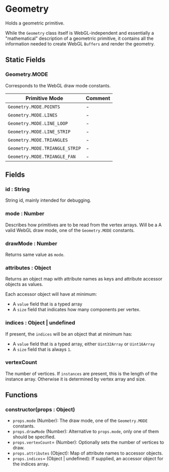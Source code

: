 # Geometry

Holds a geometric primitive.

While the `Geometry` class itself is WebGL-independent and essentially a "mathematical" description of a geometrric primitive, it contains all the information needed to create WebGL `Buffers` and render the geometry.


## Static Fields

### Geometry.MODE

Corresponds to the WebGL draw mode constants.

| Primitive Mode   | Comment                |
| ---              | ---  |
| `Geometry.MODE.POINTS`          | - |
| `Geometry.MODE.LINES`          | - |
| `Geometry.MODE.LINE_LOOP`      | - |
| `Geometry.MODE.LINE_STRIP`     | - |
| `Geometry.MODE.TRIANGLES`      | - |
| `Geometry.MODE.TRIANGLE_STRIP` | - |
| `Geometry.MODE.TRIANGLE_FAN`   | - |


## Fields

### id : String

String id, mainly intended for debugging.

### mode : Number

Describes how primitives are to be read from the vertex arrays. Will be a A valid WebGL draw mode, one of the
`Geometry.MODE` constants.


### drawMode : Number

Returns same value as `mode`.


### attributes : Object

Returns an object map with attribute names as keys and attribute accessor objects as values.

Each accessor object will have at minimum:
* A `value` field that is a typed array
* A `size` field that indicates how many components per vertex.

### indices : Object | undefined

If present, the `indices` will be an object that at minimum has:
* A `value` field that is a typed array, either `Uint32Array` or `Uint16Array`
* A `size` field that is always `1`.

### vertexCount

The number of vertices. If `instances` are present, this is the length of the instance array. Otherwise it is determined by vertex array and size.


## Functions

### constructor(props : Object)

- `props.mode` (Number): The draw mode, one of the `Geometry.MODE` constants.
- `props.drawMode` (Number): Alternative to `props.mode`, only one of them should be specified.
- `props.vertexCount`= (Number): Optionally sets the number of vertices to draw.
- `props.attributes` (Object): Map of attribute names to accessor objects.
- `props.indices`= (Object | undefined): If supplied, an accessor object for the indices array.

